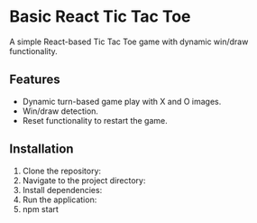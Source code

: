 # Basic React Tic Tac Toe
A simple React-based Tic Tac Toe game with dynamic win/draw functionality.

## Features
- Dynamic turn-based game play with X and O images.
- Win/draw detection.
- Reset functionality to restart the game.

## Installation
1. Clone the repository:
2. Navigate to the project directory:
3. Install dependencies:
4. Run the application:
5. npm start 